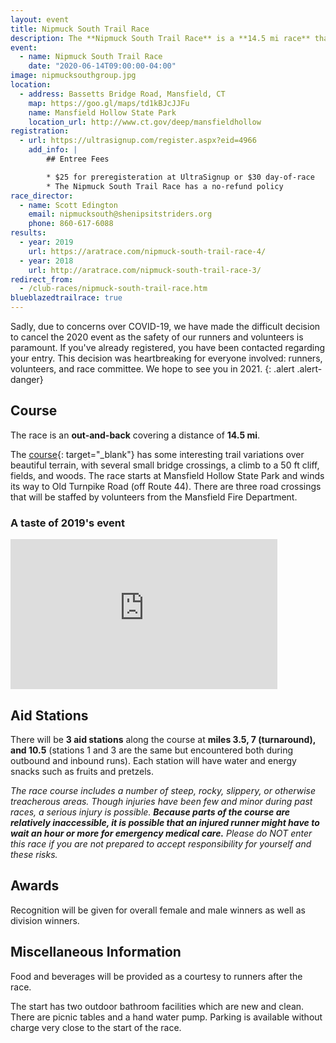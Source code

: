 ```yaml
---
layout: event
title: Nipmuck South Trail Race
description: The **Nipmuck South Trail Race** is a **14.5 mi race** that for the most part follows the Fenton river.
event: 
  - name: Nipmuck South Trail Race
    date: "2020-06-14T09:00:00-04:00"
image: nipmucksouthgroup.jpg
location: 
  - address: Bassetts Bridge Road, Mansfield, CT
    map: https://goo.gl/maps/td1kBJcJJFu
    name: Mansfield Hollow State Park
    location_url: http://www.ct.gov/deep/mansfieldhollow
registration:
  - url: https://ultrasignup.com/register.aspx?eid=4966
    add_info: |
        ## Entree Fees

        * $25 for preregisteration at UltraSignup or $30 day-of-race
        * The Nipmuck South Trail Race has a no-refund policy
race_director: 
  - name: Scott Edington
    email: nipmucksouth@shenipsitstriders.org
    phone: 860-617-6088
results:
  - year: 2019
    url: https://aratrace.com/nipmuck-south-trail-race-4/
  - year: 2018
    url: http://aratrace.com/nipmuck-south-trail-race-3/
redirect_from:
  - /club-races/nipmuck-south-trail-race.htm
blueblazedtrailrace: true
---
```


Sadly, due to concerns over COVID-19, we have made the difficult decision to 
cancel the 2020 event as the safety of our runners and volunteers is paramount. 
If you've already registered, you have been contacted regarding your entry. 
This decision was heartbreaking for everyone involved: runners, volunteers, and 
race committee. We hope to see you in 2021.
{: .alert .alert-danger}

## Course
The race is an **out-and-back** covering a distance of **14.5 mi**.

The [course](http://shenipsitstriders.org/wp-content/uploads/2014/12/nipmuck_south_course.pdf){: target="_blank"} has some interesting trail variations over beautiful terrain, with several small bridge crossings, a climb to a 50 ft cliff, fields, and woods. The race starts at Mansfield Hollow State Park and winds its way to Old Turnpike Road (off Route 44). There are three road crossings that will be staffed by volunteers from the Mansfield Fire Department.

### A taste of 2019's event
<iframe width="427" height="240" src="https://www.youtube-nocookie.com/embed/AA_qWkJ1gMU" frameborder="0" allow="accelerometer; autoplay; encrypted-media; gyroscope; picture-in-picture" allowfullscreen></iframe>

## Aid Stations
There will be **3 aid stations** along the course at **miles 3.5, 7 (turnaround), and 10.5** (stations 1 and 3 are the same but encountered both during outbound and inbound runs). Each station will have water and energy snacks such as fruits and pretzels.

*The race course includes a number of steep, rocky, slippery, or otherwise treacherous areas. Though injuries have been few and minor during past races, a serious injury is possible. **Because parts of the course are relatively inaccessible, it is possible that an injured runner might have to wait an hour or more for emergency medical care.** Please do NOT enter this race if you are not prepared to accept responsibility for yourself and these risks.*

## Awards
Recognition will be given for overall female and male winners as well as division winners.

## Miscellaneous Information
Food and beverages will be provided as a courtesy to runners after the race.

The start has two outdoor bathroom facilities which are new and clean. There are picnic tables and a hand water pump. Parking is available without charge very close to the start of the race.